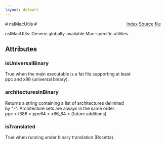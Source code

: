 ```yaml
---
layout: default
---
```

<div class='links' style='float:right'><a href="../index.html">Index</a>
<a href="http://dxr.mozilla.org/mozilla-central/source/xpcom/base/nsIMacUtils.idl">Source file</a>
</div>
# nsIMacUtils #
  
nsIMacUtils: Generic globally-available Mac-specific utilities.  
  

## Attributes ##

### isUniversalBinary ###
  
True when the main executable is a fat file supporting at least  
ppc and x86 (universal binary).  
  

### architecturesInBinary ###
  
Returns a string containing a list of architectures delimited  
by "-". Architecture sets are always in the same order:  
ppc > i386 > ppc64 > x86_64 > (future additions)  
  

### isTranslated ###
  
True when running under binary translation (Rosetta).  
  
